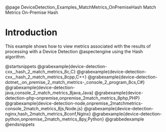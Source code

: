 @page DeviceDetection_Examples_MatchMetrics_OnPremiseHash Match Metrics On-Premise Hash

# Introduction

This example shows how to view metrics associated with the results of processing with a Device Detection
@aspectengine using the Hash algorithm.

@startsnippets
@grabexample{device-detection-cxx,_hash_2_match_metrics_8c,C}
@grabexample{device-detection-cxx,_hash_2_match_metrics_8cpp,C++}
@grabexample{device-detection-dotnet,_on_premise_2_match_metrics-_console_2_program_8cs,C#}
@grabexample{device-detection-java,console_2_match_metrics_8java,Java}
@grabexample{device-detection-php-onpremise,onpremise_2match_metrics_8php,PHP}
@grabexample{device-detection-node,onpremise_2matchmetrics-console_2match_metrics_8js,Node.js}
@grabexample{device-detection-nginx,hash_2match_metrics_8conf,Nginx}
@grabexample{device-detection-python,onpremise_2match_metrics_8py,Python}
@grabbedexample
@endsnippets
